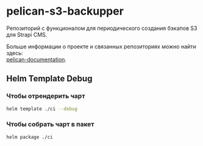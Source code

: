 # pelican-s3-backupper

Репозиторий с функционалом для периодического создания бэкапов S3 для Strapi CMS.

Больше информации о проекте и связанных репозиториях можно найти здесь:  
[pelican-documentation](https://github.com/TourmalineCore/pelican-documentation).

## Helm Template Debug

### Чтобы отрендерить чарт
```bash
helm template ./ci --debug
```

### Чтобы собрать чарт в пакет
```bash
helm package ./ci
```

